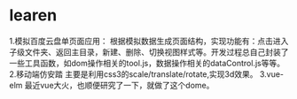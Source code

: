 # learen

1.模拟百度云盘单页面应用：
根据模拟数据生成页面结构，实现功能有：点击进入子级文件夹、返回主目录，新建、删除、切换视图样式等。开发过程总自己封装了一些工具函数，如dom操作相关的tool.js，数据操作相关的dataControl.js等等。
2.移动端仿安踏
主要是利用css3的scale/translate/rotate,实现3d效果。
3.vue-elm
最近vue大火，也顺便研究了一下，就做了这个dome。
